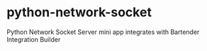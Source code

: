 # python-network-socket
Python Network Socket Server mini app integrates with Bartender Integration Builder
